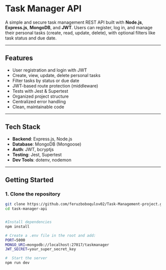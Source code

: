 # Task Manager API

A simple and secure task management REST API built with **Node.js**, **Express.js**, **MongoDB**, and **JWT**. Users can register, log in, and manage their personal tasks (create, read, update, delete), with optional filters like task status and due date.

---

## Features

- User registration and login with JWT
- Create, view, update, delete personal tasks
- Filter tasks by status or due date
- JWT-based route protection (middleware)
- Tests with Jest & Supertest
- Organized project structure
- Centralized error handling
- Clean, maintainable code

---

## Tech Stack

- **Backend**: Express.js, Node.js
- **Database**: MongoDB (Mongoose)
- **Auth**: JWT, bcryptjs
- **Testing**: Jest, Supertest
- **Dev Tools**: dotenv, nodemon

---

## Getting Started

### 1. Clone the repository

```bash
git clone https://github.com/feruzboboqulov02/Task-Management-project.git
cd task-manager-api


#Install dependencies
npm install

# Create a .env file in the root and add:
PORT=5000
MONGO_URI=mongodb://localhost:27017/taskmanager
JWT_SECRET=your_super_secret_key

#  Start the server
npm run dev
